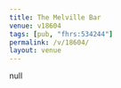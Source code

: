 ```yaml
---
title: The Melville Bar
venue: v18604
tags: [pub, "fhrs:534244"]
permalink: /v/18604/
layout: venue
---
```

null